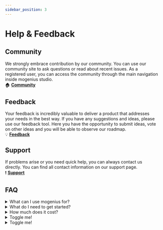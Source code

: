 ```yaml
---
sidebar_position: 3
---
```


# Help & Feedback

## Community
We strongly embrace contribution by our community. You can use our community site to ask questions or read about recent issues. As a registered user, you can access the community through the main navigation inside mogenius studio.  
🏠 **[Community](#)**

## Feedback
Your feedback is incredibly valuable to deliver a product that addresses your needs in the best way. If you have any suggestions and ideas, please use our feedback tool. Here you have the opportunity to submit ideas, vote on other ideas and you will be able to observe our roadmap.  
💡 **[Feedback](#)**

## Support
If problems arise or you need quick help, you can always contact us directly. You can find all contact information on our support page.  
❗️ **[Support](mailto:support@mogenius.com)**

## FAQ

<details>
    <summary>What can I use mogenius for?</summary>
    <div>
        <div>mogenius is the single layer between your application and the cloud. You can deploy and run any application with mogenius and deploy it on a hyper-scaling and automated cloud infrastructure in no time. Most applications and services are possible as mogenius supports web applications, databases, background workers and of course static sites. Read more about <a href="#">supported services here</a>.</div>
    </div>
</details>

<details>
    <summary>What do I need to get started?</summary>
    <div>
        <div>All you need is an account in mogenius (<a href="https://studio.dev.mogenius.com/user/registration">sign up here</a>) and your Github account.</div>
    </div>
</details>

<details>
    <summary>How much does it cost?</summary>
    <div>
        <div>You can always start with a free plan, no payment details will be needed. When creating a cloudspace select the free plan and simply start working on your project. If you need more resources and additional features upgrade to a higher plan at any time. Check out the <a href="mogenius.com/pricing">available plans here</a>.</div>
    </div>
</details>

<details>
    <summary>Toggle me!</summary>
    <div>
        <div>This is the detailed content</div>
    </div>
</details>

<details>
    <summary>Toggle me!</summary>
    <div>
        <div>This is the detailed content</div>
    </div>
</details>
